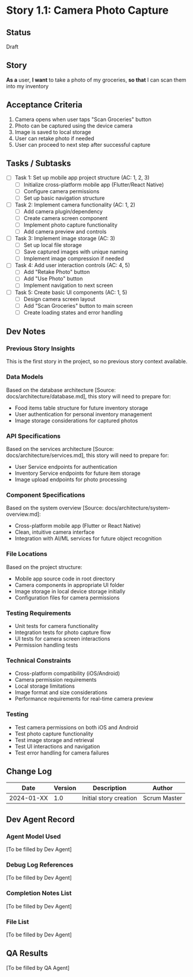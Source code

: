 # Story 1.1: Camera Photo Capture

## Status
Draft

## Story
**As a** user,
**I want** to take a photo of my groceries,
**so that** I can scan them into my inventory

## Acceptance Criteria
1. Camera opens when user taps "Scan Groceries" button
2. Photo can be captured using the device camera
3. Image is saved to local storage
4. User can retake photo if needed
5. User can proceed to next step after successful capture

## Tasks / Subtasks
- [ ] Task 1: Set up mobile app project structure (AC: 1, 2, 3)
  - [ ] Initialize cross-platform mobile app (Flutter/React Native)
  - [ ] Configure camera permissions
  - [ ] Set up basic navigation structure
- [ ] Task 2: Implement camera functionality (AC: 1, 2)
  - [ ] Add camera plugin/dependency
  - [ ] Create camera screen component
  - [ ] Implement photo capture functionality
  - [ ] Add camera preview and controls
- [ ] Task 3: Implement image storage (AC: 3)
  - [ ] Set up local file storage
  - [ ] Save captured images with unique naming
  - [ ] Implement image compression if needed
- [ ] Task 4: Add user interaction controls (AC: 4, 5)
  - [ ] Add "Retake Photo" button
  - [ ] Add "Use Photo" button
  - [ ] Implement navigation to next screen
- [ ] Task 5: Create basic UI components (AC: 1, 5)
  - [ ] Design camera screen layout
  - [ ] Add "Scan Groceries" button to main screen
  - [ ] Create loading states and error handling

## Dev Notes

### Previous Story Insights
This is the first story in the project, so no previous story context available.

### Data Models
Based on the database architecture [Source: docs/architecture/database.md], this story will need to prepare for:
- Food items table structure for future inventory storage
- User authentication for personal inventory management
- Image storage considerations for captured photos

### API Specifications
Based on the services architecture [Source: docs/architecture/services.md], this story will need to prepare for:
- User Service endpoints for authentication
- Inventory Service endpoints for future item storage
- Image upload endpoints for photo processing

### Component Specifications
Based on the system overview [Source: docs/architecture/system-overview.md]:
- Cross-platform mobile app (Flutter or React Native)
- Clean, intuitive camera interface
- Integration with AI/ML services for future object recognition

### File Locations
Based on the project structure:
- Mobile app source code in root directory
- Camera components in appropriate UI folder
- Image storage in local device storage initially
- Configuration files for camera permissions

### Testing Requirements
- Unit tests for camera functionality
- Integration tests for photo capture flow
- UI tests for camera screen interactions
- Permission handling tests

### Technical Constraints
- Cross-platform compatibility (iOS/Android)
- Camera permission requirements
- Local storage limitations
- Image format and size considerations
- Performance requirements for real-time camera preview

### Testing
- Test camera permissions on both iOS and Android
- Test photo capture functionality
- Test image storage and retrieval
- Test UI interactions and navigation
- Test error handling for camera failures

## Change Log
| Date | Version | Description | Author |
|------|---------|-------------|---------|
| 2024-01-XX | 1.0 | Initial story creation | Scrum Master |

## Dev Agent Record

### Agent Model Used
[To be filled by Dev Agent]

### Debug Log References
[To be filled by Dev Agent]

### Completion Notes List
[To be filled by Dev Agent]

### File List
[To be filled by Dev Agent]

## QA Results
[To be filled by QA Agent] 